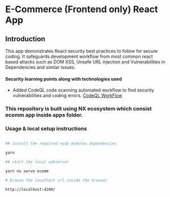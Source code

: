 # E-Commerce (Frontend only) React App

## Introduction

This app demonstrates React security best practices to follow for secure coding. It safeguards development workflow from most common react based attacks such as DOM XSS, Unsafe URL injection and Vulnerabilities in Dependencies and similar issues.

#### Security learning points along with technologies used

- Added CodeQL code scanning automated workflow to find security vulnerabilities and coding errors. [CodeQL WorkFlow](https://github.com/gaurav-js-dev/auth-react/actions/workflows/github-code-scanning/codeql)

### This repository is built using NX ecosystem which consist **ecomm** app inside apps folder.

### Usage & local setup instructions

```bash

## install the required node_modules dependencies

yarn

## start the local webserver

yarn nx serve ecomm

# browse the localhost url inside the browser

http://localhost:4200/


```
